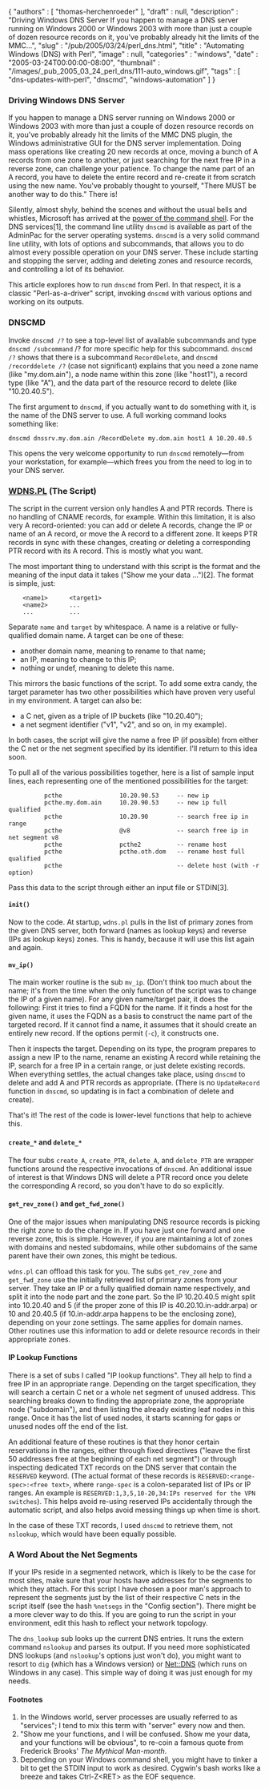 {
   "authors" : [
      "thomas-herchenroeder"
   ],
   "draft" : null,
   "description" : "Driving Windows DNS Server If you happen to manage a DNS server running on Windows 2000 or Windows 2003 with more than just a couple of dozen resource records on it, you've probably already hit the limits of the MMC...",
   "slug" : "/pub/2005/03/24/perl_dns.html",
   "title" : "Automating Windows (DNS) with Perl",
   "image" : null,
   "categories" : "windows",
   "date" : "2005-03-24T00:00:00-08:00",
   "thumbnail" : "/images/_pub_2005_03_24_perl_dns/111-auto_windows.gif",
   "tags" : [
      "dns-updates-with-perl",
      "dnscmd",
      "windows-automation"
   ]
}



### Driving Windows DNS Server

If you happen to manage a DNS server running on Windows 2000 or Windows 2003 with more than just a couple of dozen resource records on it, you've probably already hit the limits of the MMC DNS plugin, the Windows administrative GUI for the DNS server implementation. Doing mass operations like creating 20 new records at once, moving a bunch of A records from one zone to another, or just searching for the next free IP in a reverse zone, can challenge your patience. To change the name part of an A record, you have to delete the entire record and re-create it from scratch using the new name. You've probably thought to yourself, "There MUST be another way to do this." There is!

Silently, almost shyly, behind the scenes and without the usual bells and whistles, Microsoft has arrived at the [power of the command shell](http://www.pragmaticprogrammer.com/ppbook/extracts/rule_list.html). For the DNS services\[1\], the command line utility `dnscmd` is available as part of the AdminPac for the server operating systems. `dnscmd` is a very solid command line utility, with lots of options and subcommands, that allows you to do almost every possible operation on your DNS server. These include starting and stopping the server, adding and deleting zones and resource records, and controlling a lot of its behavior.

This article explores how to run `dnscmd` from Perl. In that respect, it is a classic "Perl-as-a-driver" script, invoking `dnscmd` with various options and working on its outputs.

### DNSCMD

Invoke `dnscmd /?` to see a top-level list of available subcommands and type `dnscmd /subcommand` /? for more specific help for this subcommand. `dnscmd /?` shows that there is a subcommand `RecordDelete`, and `dnscmd /recorddelete /?` (case not significant) explains that you need a zone name (like "my.dom.ain"), a node name within this zone (like "host1"), a record type (like "A"), and the data part of the resource record to delete (like "10.20.40.5").

The first argument to `dnscmd`, if you actually want to do something with it, is the name of the DNS server to use. A full working command looks something like:

    dnscmd dnssrv.my.dom.ain /RecordDelete my.dom.ain host1 A 10.20.40.5

This opens the very welcome opportunity to run `dnscmd` remotely—from your workstation, for example—which frees you from the need to log in to your DNS server.

### [WDNS.PL](/media/_pub_2005_03_24_perl_dns/wdns.pl) (The Script)

The script in the current version only handles A and PTR records. There is no handling of CNAME records, for example. Within this limitation, it is also very A record-oriented: you can add or delete A records, change the IP or name of an A record, or move the A record to a different zone. It keeps PTR records in sync with these changes, creating or deleting a corresponding PTR record with its A record. This is mostly what you want.

The most important thing to understand with this script is the format and the meaning of the input data it takes ("Show me your data ...")\[2\]. The format is simple, just:

        <name1>      <target1>
        <name2>      ...
        ...          ...

Separate `name` and `target` by whitespace. A name is a relative or fully- qualified domain name. A target can be one of these:

-   another domain name, meaning to rename to that name;
-   an IP, meaning to change to this IP;
-   nothing or undef, meaning to delete this name.

This mirrors the basic functions of the script. To add some extra candy, the target parameter has two other possibilities which have proven very useful in my environment. A target can also be:

-   a C net, given as a triple of IP buckets (like "10.20.40");
-   a net segment identifier ("v1", "v2", and so on, in my example).

In both cases, the script will give the name a free IP (if possible) from either the C net or the net segment specified by its identifier. I'll return to this idea soon.

To pull all of the various possibilities together, here is a list of sample input lines, each representing one of the mentioned possibilities for the target:

              pcthe                10.20.90.53     -- new ip
              pcthe.my.dom.ain     10.20.90.53     -- new ip full qualified
              pcthe                10.20.90        -- search free ip in range
              pcthe                @v8             -- search free ip in net segment v8
              pcthe                pcthe2          -- rename host
              pcthe                pcthe.oth.dom   -- rename host full qualified
              pcthe                                -- delete host (with -r option)

Pass this data to the script through either an input file or STDIN\[3\].

#### `init()`

Now to the code. At startup, `wdns.pl` pulls in the list of primary zones from the given DNS server, both forward (names as lookup keys) and reverse (IPs as lookup keys) zones. This is handy, because it will use this list again and again.

#### `mv_ip()`

The main worker routine is the sub `mv_ip`. (Don't think too much about the name; it's from the time when the only function of the script was to change the IP of a given name). For any given name/target pair, it does the following: First it tries to find a FQDN for the name. If it finds a host for the given name, it uses the FQDN as a basis to construct the name part of the targeted record. If it cannot find a name, it assumes that it should create an entirely new record. If the options permit (`-c`), it constructs one.

Then it inspects the target. Depending on its type, the program prepares to assign a new IP to the name, rename an existing A record while retaining the IP, search for a free IP in a certain range, or just delete existing records. When everything settles, the actual changes take place, using `dnscmd` to delete and add A and PTR records as appropriate. (There is no `UpdateRecord` function in `dnscmd`, so updating is in fact a combination of delete and create).

That's it! The rest of the code is lower-level functions that help to achieve this.

#### `create_*` and `delete_*`

The four subs `create_A`, `create_PTR`, `delete_A`, and `delete_PTR` are wrapper functions around the respective invocations of `dnscmd`. An additional issue of interest is that Windows DNS will delete a PTR record once you delete the corresponding A record, so you don't have to do so explicitly.

#### `get_rev_zone()` and `get_fwd_zone()`

One of the major issues when manipulating DNS resource records is picking the right zone to do the change in. If you have just one forward and one reverse zone, this is simple. However, if you are maintaining a lot of zones with domains and nested subdomains, while other subdomains of the same parent have their own zones, this might be tedious.

`wdns.pl` can offload this task for you. The subs `get_rev_zone` and `get_fwd_zone` use the initially retrieved list of primary zones from your server. They take an IP or a fully qualified domain name respectively, and split it into the node part and the zone part. So the IP 10.20.40.5 might split into 10.20.40 and 5 (if the proper zone of this IP is 40.20.10.in-addr.arpa) or 10 and 20.40.5 (if 10.in-addr.arpa happens to be the enclosing zone), depending on your zone settings. The same applies for domain names. Other routines use this information to add or delete resource records in their appropriate zones.

#### IP Lookup Functions

There is a set of subs I called "IP lookup functions". They all help to find a free IP in an appropriate range. Depending on the target specification, they will search a certain C net or a whole net segment of unused address. This searching breaks down to finding the appropriate zone, the appropriate node ("subdomain"), and then listing the already existing leaf nodes in this range. Once it has the list of used nodes, it starts scanning for gaps or unused nodes off the end of the list.

An additional feature of these routines is that they honor certain reservations in the ranges, either through fixed directives ("leave the first 50 addresses free at the beginning of each net segment") or through inspecting dedicated TXT records on the DNS server that contain the `RESERVED` keyword. (The actual format of these records is `RESERVED:<range-spec>:<free text>`, where `range-spec` is a colon-separated list of IPs or IP ranges. An example is `RESERVED:1,3,5,10-20,34:IPs reserved for the VPN switches`). This helps avoid re-using reserved IPs accidentally through the automatic script, and also helps avoid messing things up when time is short.

In the case of these TXT records, I used `dnscmd` to retrieve them, not `nslookup`, which would have been equally possible.

### A Word About the Net Segments

If your IPs reside in a segmented network, which is likely to be the case for most sites, make sure that your hosts have addresses for the segments to which they attach. For this script I have chosen a poor man's approach to represent the segments just by the list of their respective C nets in the script itself (see the hash `%netsegs` in the "Config section"). There might be a more clever way to do this. If you are going to run the script in your environment, edit this hash to reflect your network topology.

The `dns_lookup` sub looks up the current DNS entries. It runs the extern command `nslookup` and parses its output. If you need more sophisticated DNS lookups (and `nslookup`'s options just won't do), you might want to resort to `dig` (which has a Windows version) or [Net::DNS](https://metacpan.org/pod/Net::DNS) (which runs on Windows in any case). This simple way of doing it was just enough for my needs.

#### Footnotes

1.  In the Windows world, server processes are usually referred to as "services"; I tend to mix this term with "server" every now and then.
2.  "Show me your functions, and I will be confused. Show me your data, and your functions will be obvious", to re-coin a famous quote from Frederick Brooks' *The Mythical Man-month*.
3.  Depending on your Windows command shell, you might have to tinker a bit to get the STDIN input to work as desired. Cygwin's bash works like a breeze and takes Ctrl-Z&lt;RET&gt; as the EOF sequence.

